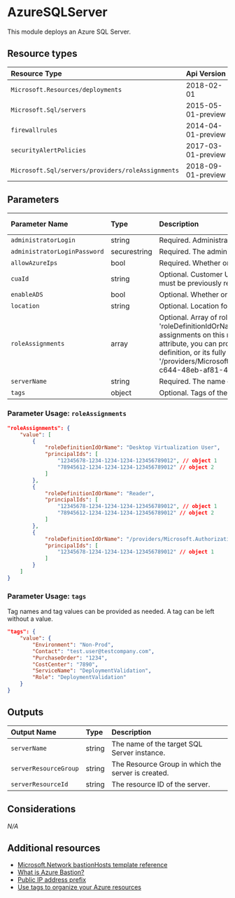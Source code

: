 # AzureSQLServer

This module deploys an Azure SQL Server.


## Resource types

|Resource Type|Api Version|
|:--|:--|
|`Microsoft.Resources/deployments`|2018-02-01|
|`Microsoft.Sql/servers`|2015-05-01-preview|
|`firewallrules`|2014-04-01-preview|
|`securityAlertPolicies`|2017-03-01-preview|
|`Microsoft.Sql/servers/providers/roleAssignments`|2018-09-01-preview|

## Parameters

| Parameter Name | Type | Description | DefaultValue | Possible values |
| :-- | :-- | :-- | :-- | :-- |
| `administratorLogin` | string | Required. Administrator username for the server. |  |  |
| `administratorLoginPassword` | securestring | Required. The administrator login password. |  |  |
| `allowAzureIps` | bool | Required. Whether or not Azure IP's are allowed. | False |  |
| `cuaId` | string | Optional. Customer Usage Attribution id (GUID). This GUID must be previously registered |  |  |
| `enableADS` | bool | Optional. Whether or not ADS should be enabled. | False |  |
| `location` | string | Optional. Location for all resources. | [resourceGroup().location] |  |
| `roleAssignments` | array | Optional. Array of role assignment objects that contain the 'roleDefinitionIdOrName' and 'principalId' to define RBAC role assignments on this resource. In the roleDefinitionIdOrName attribute, you can provide either the display name of the role definition, or its fully qualified ID in the following format: '/providers/Microsoft.Authorization/roleDefinitions/c2f4ef07-c644-48eb-af81-4b1b4947fb11' | System.Object[] |  |
| `serverName` | string | Required. The name of the server. |  |  |
| `tags` | object | Optional. Tags of the resource. |  |  |

### Parameter Usage: `roleAssignments`

```json
"roleAssignments": {
    "value": [
        {
            "roleDefinitionIdOrName": "Desktop Virtualization User",
            "principalIds": [
                "12345678-1234-1234-1234-123456789012", // object 1
                "78945612-1234-1234-1234-123456789012" // object 2
            ]
        },
        {
            "roleDefinitionIdOrName": "Reader",
            "principalIds": [
                "12345678-1234-1234-1234-123456789012", // object 1
                "78945612-1234-1234-1234-123456789012" // object 2
            ]
        },
        {
            "roleDefinitionIdOrName": "/providers/Microsoft.Authorization/roleDefinitions/c2f4ef07-c644-48eb-af81-4b1b4947fb11",
            "principalIds": [
                "12345678-1234-1234-1234-123456789012" // object 1
            ]
        }
    ]
}
```

### Parameter Usage: `tags`

Tag names and tag values can be provided as needed. A tag can be left without a value.

```json
"tags": {
    "value": {
        "Environment": "Non-Prod",
        "Contact": "test.user@testcompany.com",
        "PurchaseOrder": "1234",
        "CostCenter": "7890",
        "ServiceName": "DeploymentValidation",
        "Role": "DeploymentValidation"
    }
}
```

## Outputs

| Output Name | Type | Description |
| :-- | :-- | :-- |
| `serverName` | string | The name of the target SQL Server instance. |
| `serverResourceGroup` | string | The Resource Group in which the server is created. |
| `serverResourceId` | string | The resource ID of the server. |

## Considerations

*N/A*

## Additional resources

- [Microsoft.Network bastionHosts template reference](https://docs.microsoft.com/en-us/azure/templates/microsoft.network/2019-09-01/bastionhosts)
- [What is Azure Bastion?](https://docs.microsoft.com/en-us/azure/bastion/bastion-overview)
- [Public IP address prefix](https://docs.microsoft.com/en-us/azure/virtual-network/public-ip-address-prefix)
- [Use tags to organize your Azure resources](https://docs.microsoft.com/en-us/azure/azure-resource-manager/resource-group-using-tags)
